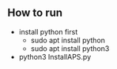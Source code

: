 ## How to run ##
- install python first
  - sudo apt install python
  - sudo apt install python3
- python3 InstallAPS.py 